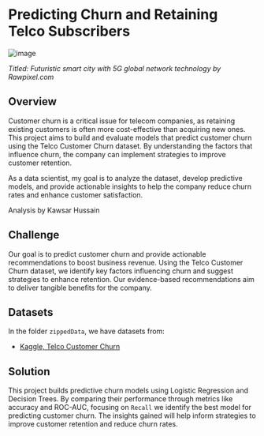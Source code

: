 # Predicting Churn and Retaining Telco Subscribers

![image](https://img.freepik.com/free-photo/futuristic-smart-city-with-5g-global-network-technology_53876-98438.jpg)

*Titled: Futuristic smart city with 5G global network technology by Rawpixel.com*

## Overview

Customer churn is a critical issue for telecom companies, as retaining existing customers is often more cost-effective than acquiring new ones. This project aims to build and evaluate models that predict customer churn using the Telco Customer Churn dataset. By understanding the factors that influence churn, the company can implement strategies to improve customer retention.

As a data scientist, my goal is to analyze the dataset, develop predictive models, and provide actionable insights to help the company reduce churn rates and enhance customer satisfaction.

Analysis by Kawsar Hussain

## Challenge

Our goal is to predict customer churn and provide actionable recommendations to boost business revenue. Using the Telco Customer Churn dataset, we identify key factors influencing churn and suggest strategies to enhance retention. Our evidence-based recommendations aim to deliver tangible benefits for the company.

## Datasets

In the folder `zippedData`, we have datasets from:

- [Kaggle, Telco Customer Churn](https://www.kaggle.com/blastchar/telco-customer-churn)

## Solution

This project builds predictive churn models using Logistic Regression and Decision Trees. By comparing their performance through metrics like accuracy and ROC-AUC, focusing on `Recall` we identify the best model for predicting customer churn. The insights gained will help inform strategies to improve customer retention and reduce churn rates.
